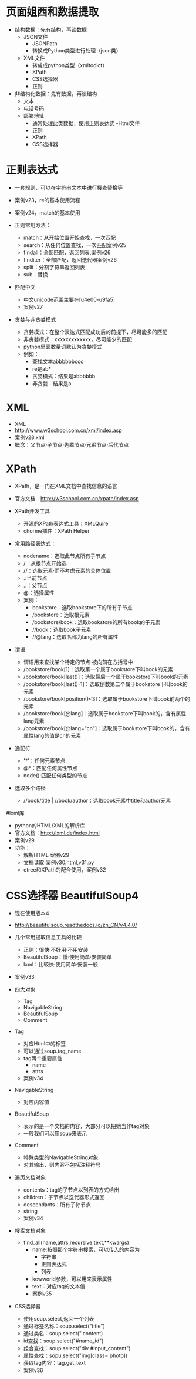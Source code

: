# 页面姐西和数据提取
- 结构数据：先有结构，再谈数据
    - JSON文件
        - JSONPath
        - 转换成Python类型进行处理（json类）
    - XML文件
        - 转成成python类型（xmltodict）
        - XPath
        - CSS选择器
        - 正则
- 非结构化数据：先有数据，再谈结构
    - 文本
    - 电话号码
    - 邮箱地址
        - 通常处理此类数据，使用正则表达式
    -Html文件
        - 正则
        - XPath
        - CSS选择器
        
# 正则表达式
- 一套规则，可以在字符串文本中进行搜查替换等
- 案例v23，re的基本使用流程
- 案例v24，match的基本使用
- 正则常用方法：
    - match：从开始位置开始查找，一次匹配
    - search：从任何位置查找，一次匹配案例v25
    - findall：全部匹配，返回列表,案例v26
    - finditer：全部匹配，返回迭代器案例v26
    - split：分割字符串返回列表
    - sub：替换
- 匹配中文
    - 中文unicode范围主要在[u4e00-u9fa5]
    - 案例v27
    
- 贪婪与非贪婪模式
    - 贪婪模式：在整个表达式匹配成功后的前提下，尽可能多的匹配
    - 非贪婪模式：xxxxxxxxxxxxx，尽可能少的匹配
    - python里面数量词默认为贪婪模式
    - 例如：
        - 查找文本abbbbbbccc
        - re是ab*
        - 贪婪模式：结果是abbbbbb
        - 非贪婪：结果是a
        
# XML
- XML
- http://www.w3school.com.cn/xml/index.asp
- 案例v28.xml
- 概念：父节点·子节点·先辈节点·兄弟节点·后代节点

# XPath
- XPath，是一门在XML文档中查找信息的语言
- 官方文档：http://w3school.com.cn/xpath/index.asp
-  XPath开发工具
    - 开源的XPath表达式工具：XMLQuire
    - chorme插件：XPath Helper
    
- 常用路径表达式：
    - nodename：选取此节点所有子节点
    - /：从根节点开始选
    - //：选取元素·而不考虑元素的具体位置
    - .:当前节点
    - ..：父节点
    - @：选择属性
    - 案例：
        - bookstore：选取bookstore下的所有子节点
        - /bookstore：选取根元素
        - /bookstore/book：选取bookstore的所有book的子元素
        - //book：选取book子元素
        - //@lang：选取名称为lang的所有属性
- 谓语
    - 谓语用来查找某个特定的节点·被向前在方括号中
    - /bookstore/book[1]：选取第一个属于bookstore下叫book的元素
    - /bookstore/book[last()]：选取最后一个属于bookstore下叫book的元素
    - /bookstore/book[last()-1]：选取倒数第二个属于bookstore下叫book的元素
    - /bookstore/book[position()<3]：选取属于bookstore下叫book前两个的元素
    - /bookstore/book[@lang]：选取属于bookstore下叫book的，含有属性lang元素
    - /bookstore/book[@lang="cn"]：选取属于bookstore下叫book的，含有属性lang的值是cn的元素

- 通配符
    - '*'：任何元素节点
    - @*：匹配任何属性节点
    - node():匹配任何类型的节点
- 选取多个路径
    - //book/title  | //book/author：选取book元素中title和author元素
    
#lxml库
- python的HTML/XML的解析库
- 官方文档：http://lxml.de/index.html
- 案例v29
- 功能：
    - 解析HTML·案例v29
    - 文档读取·案例v30.html,v31.py
    - etree和XPath的配合使用，案例v32
# CSS选择器 BeautifulSoup4
- 现在使用版本4
- http://beautifulsoup.readthedocs.io/zn_CN/v4.4.0/
- 几个常用提取信息工具的比较
    - 正则：很快·不好用·不用安装
    - BeautifulSoup：慢·使用简单·安装简单
    - lxml：比较快·使用简单·安装一般
- 案例v33
- 四大对象
    - Tag
    - NavigableString
    - BeautifulSoup
    - Comment
- Tag
    - 对应Html中的标签
    - 可以通过soup.tag_name
    - tag两个重要属性
        - name
        - attrs
    - 案例v34
    
- NavigableString
    - 对应内容值
    
- BeautifulSoup
    - 表示的是一个文档的内容，大部分可以把她当作tag对象
    - 一般我们可以用soup来表示
    
- Comment
    - 特殊类型的NavigableString对象
    - 对其输出，则内容不包括注释符号
    
- 遍历文档对象
    - contents：tag的子节点以列表的方式给出
    - children：子节点以迭代器形式返回
    - descendants：所有子孙节点
    - string
    - 案例v34
- 搜索文档对象
    - find_all(name,attrs,recursive,text,**kwargs)
        - name:按照那个字符串搜索，可以传入的内容为
            - 字符串
            - 正则表达式
            - 列表
        - kewworld参数，可以用来表示属性
        - text：对应tag的文本值
        - 案例v35
        
- CSS选择器
    - 使用soup.select,返回一个列表
    - 通过标签名称：soup.select("title")
    - 通过类名：soup.select(".content)
    - id查找：soup.select("#name_id")
    - 组合查找：soup.select("div #input_content")
    - 属性查找：sopu.select("img[class='photo])
    - 获取tag内容：tag.get_text
    - 案例v36
    
    

        
    
    
